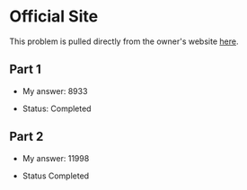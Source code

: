 # Official Site
This problem is pulled directly from the owner's website [here](https://adventofcode.com/2022/day/2).

## Part 1

- My answer: 8933

- Status: Completed

## Part 2

- My answer: 11998

- Status Completed
